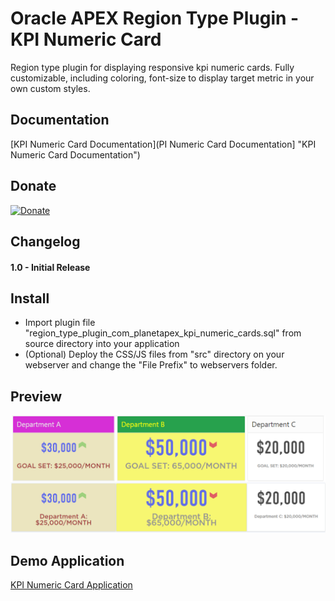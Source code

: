 
# Oracle APEX Region Type Plugin - KPI Numeric Card

Region type plugin for displaying responsive kpi numeric cards. Fully customizable, including coloring, font-size to display target metric in your own custom styles.



## Documentation

[KPI Numeric Card Documentation](PI Numeric Card Documentation] "KPI Numeric Card Documentation")


## Donate

[![Donate](https://img.shields.io/badge/Donate-PayPal-green.svg)](https://www.paypal.me/MYasirAliShah/4)

## Changelog

#### 1.0 - Initial Release


## Install
- Import plugin file "region_type_plugin_com_planetapex_kpi_numeric_cards.sql" from source directory into your application
- (Optional) Deploy the CSS/JS files from "src" directory on your webserver and change the "File Prefix" to webservers folder.

## Preview
![Oracle Apex Plugin KPI Numeric Card](assets/kpiNumericCard.png "KPI Numeric Card")

## Demo Application
[KPI Numeric Card Application](https://apex.oracle.com/pls/apex/f?p=83009:50 "KPI Numeric Card Homepage")
